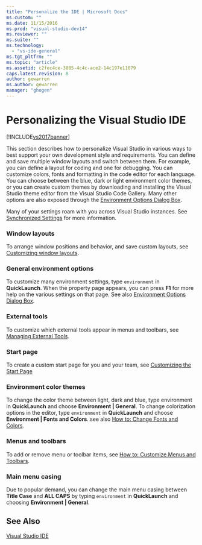 ```yaml
---
title: "Personalize the IDE | Microsoft Docs"
ms.custom: ""
ms.date: 11/15/2016
ms.prod: "visual-studio-dev14"
ms.reviewer: ""
ms.suite: ""
ms.technology:
  - "vs-ide-general"
ms.tgt_pltfrm: ""
ms.topic: "article"
ms.assetid: c2fec4ce-3885-4c4c-ace2-14c197e11079
caps.latest.revision: 8
author: gewarren
ms.author: gewarren
manager: "ghogen"
---
```

# Personalizing the Visual Studio IDE
[!INCLUDE[vs2017banner](../includes/vs2017banner.md)]

This section describes how to personalize Visual Studio in various ways to best support your own development style and requirements. You can define and save multiple window layouts and switch between them. For example, you can define a layout for coding and one for debugging. You can customize colors, fonts and formatting in the code editor for each language. You can choose between the blue, dark or light environment color themes, or you can create custom themes by downloading and installing the Visual Studio theme editor from the Visual Studio Code Gallery. Many other options are also exposed through the [Environment Options Dialog Box](../ide/reference/environment-options-dialog-box.md).

 Many of your settings roam with you across Visual Studio instances. See [Synchronized Settings](../ide/synchronized-settings-in-visual-studio.md) for more information.

### Window layouts
 To arrange window positions and behavior, and save custom layouts, see [Customizing window layouts](../ide/customizing-window-layouts-in-visual-studio.md).

### General environment options
 To customize many environment settings, type `environment` in **QuickLaunch**. When the property page appears, you can press  **F1** for more help on the various settings on that page. See also [Environment Options Dialog Box](../ide/reference/environment-options-dialog-box.md).

### External tools
 To customize which external tools appear in menus and toolbars, see [Managing External Tools](../ide/managing-external-tools.md).

### Start page
 To create a custom start page for you and your team, see [Customizing the Start Page](../ide/customizing-the-start-page-for-visual-studio.md)

### Environment color themes
 To change the color theme between light, dark and blue, type environment in **QuickLaunch** and choose **Environment &#124; General**. To change colorization options in the editor, type `environment` in **QuickLaunch** and choose **Environment &#124; Fonts and Colors**. see also [How to: Change Fonts and Colors](../ide/how-to-change-fonts-and-colors-in-visual-studio.md).

### Menus and toolbars
 To add or remove menu or toolbar items, see [How to: Customize Menus and Toolbars](../ide/how-to-customize-menus-and-toolbars-in-visual-studio.md).

### Main menu casing
 Due to popular demand, you can change the main menu casing between **Title Case** and **ALL CAPS** by typing `environment` in **QuickLaunch** and choosing **Environment &#124; General**.

## See Also
 [Visual Studio IDE](../ide/visual-studio-ide.md)
